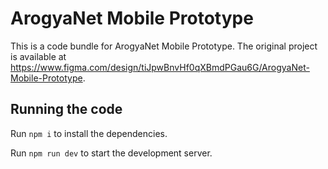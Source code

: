 
  # ArogyaNet Mobile Prototype

  This is a code bundle for ArogyaNet Mobile Prototype. The original project is available at https://www.figma.com/design/tiJpwBnvHf0qXBmdPGau6G/ArogyaNet-Mobile-Prototype.

  ## Running the code

  Run `npm i` to install the dependencies.

  Run `npm run dev` to start the development server.
  